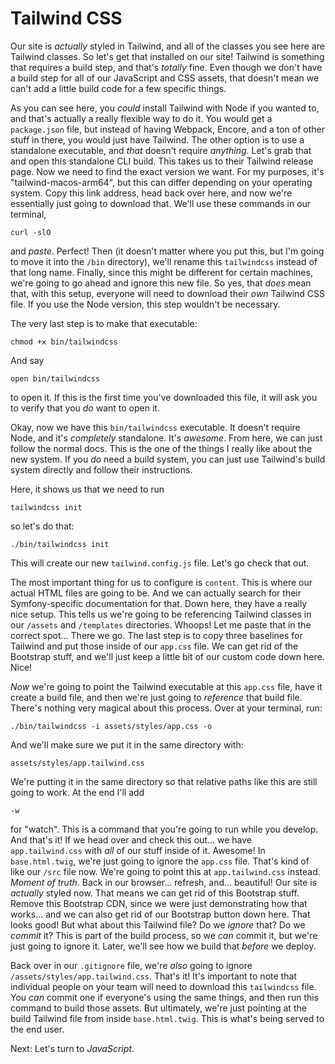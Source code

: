 # Tailwind CSS

Our site is *actually* styled in Tailwind, and all of the classes you see here are Tailwind classes. So let's get that installed on our site! Tailwind is something that requires a build step, and that's *totally* fine. Even though we don't have a build step for all of our JavaScript and CSS assets, that doesn't mean we can't add a little build code for a few specific things.

As you can see here, you *could* install Tailwind with Node if you wanted to, and that's actually a really flexible way to do it. You would get a `package.json` file, but instead of having Webpack, Encore, and a ton of other stuff in there, you would just have Tailwind. The other option is to use a standalone executable, and *that* doesn't require *anything*. Let's grab that and open this standalone CLI build. This takes us to their Tailwind release page. Now we need to find the exact version we want. For my purposes, it's "tailwind-macos-arm64", but this can differ depending on your operating system. Copy this link address, head back over here, and now we're essentially just going to download that. We'll use these commands in our terminal,

```terminal
curl -slO
```

and *paste*. Perfect! Then (it doesn't matter where you put this, but I'm going to move it into the `/bin` directory), we'll rename this `tailwindcss` instead of that long name. Finally, since this might be different for certain machines, we're going to go ahead and ignore this new file. So yes, that *does* mean that, with this setup, everyone will need to download their *own* Tailwind CSS file. If you use the Node version, this step wouldn't be necessary.

The very last step is to make that executable:

```terminal
chmod +x bin/tailwindcss
```

And say

```terminal
open bin/tailwindcss
```

to open it. If this is the first time you've downloaded this file, it will ask you to verify that you *do* want to open it.

Okay, now we have this `bin/tailwindcss` executable. It doesn't require Node, and it's *completely* standalone. It's *awesome*. From here, we can just follow the normal docs.  This is the one of the things I really like about the new system. If you *do* need a build system, you can just use Tailwind's build system directly and follow their instructions.

Here, it shows us that we need to run

```terminal
tailwindcss init
```

so let's do that:

```terminal
./bin/tailwindcss init
```

This will create our new `tailwind.config.js` file. Let's go check that out.

The most important thing for us to configure is `content`. This is where our actual HTML files are going to be. And we can actually search for their Symfony-specific documentation for that. Down here, they have a really nice setup. This tells us we're going to be referencing Tailwind classes in our `/assets` and `/templates` directories. Whoops! Let me paste that in the correct spot... There we go. The last step is to copy three baselines for Tailwind and put those inside of our `app.css` file. We can get rid of the Bootstrap stuff, and we'll just keep a little bit of our custom code down here. Nice!

*Now* we're going to point the Tailwind executable at this `app.css` file, have it create a build file, and then we're just going to *reference* that build file. There's nothing very magical about this process. Over at your terminal, run:

```terminal
./bin/tailwindcss -i assets/styles/app.css -o
```

And we'll make sure we put it in the same directory with:

```terminal
assets/styles/app.tailwind.css
```

We're putting it in the same directory so that relative paths like this are still going to work. At the end I'll add

```terminal
-w
```

for "watch". This is a command that you're going to run while you develop. And that's it! If we head over and check this out... we have `app.tailwind.css` with *all* of our stuff inside of it. Awesome! In `base.html.twig`, we're just going to ignore the `app.css` file. That's kind of like our `/src` file now. We're going to point this at `app.tailwind.css` instead. *Moment of truth*. Back in our browser... refresh, and... beautiful! Our site is *actually* styled now. That means we can get rid of this Bootstrap stuff. Remove this Bootstrap CDN, since we were just demonstrating how that works... and we can also get rid of our Bootstrap button down here. That looks good! But what about this Tailwind file? Do we *ignore* that? Do we *commit* it? This is part of the build process, so we *can* commit it, but we're just going to ignore it. Later, we'll see how we build that *before* we deploy.

Back over in our `.gitignore` file, we're *also* going to ignore `/assets/styles/app.tailwind.css`. That's it! It's important to note that individual people on your team will need to download this `tailwindcss` file. You *can* commit one if everyone's using the same things, and then run this command to build those assets. But ultimately, we're just pointing at the build Tailwind file from inside `base.html.twig`. This is what's being served to the end user.

Next: Let's turn to *JavaScript*.
